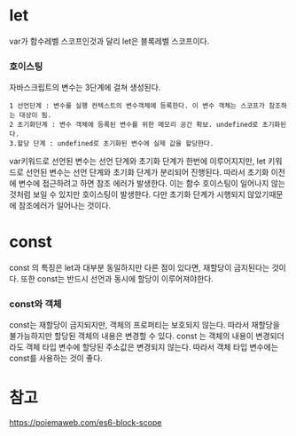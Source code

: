 # let

var가 함수레벨 스코프인것과 달리 let은 블록레벨 스코프이다.

### 호이스팅
자바스크립트의 변수는 3단계에 걸쳐 생성된다.
```
1 선언단계 : 변수를 실행 컨텍스트의 변수객체에 등록한다. 이 변수 객체는 스코프가 참조하는 대상이 됨.
2 초기화단계 : 변수 객체에 등록된 변수를 위한 메모리 공간 확보. undefined로 초기화된다.
3.할당 단계 : undefined로 초기화된 변수에 실제 값을 할당한다.
```
var키워드로 선언된 변수는 선언 단계와 초기화 단계가 한번에 이루어지지만, let 키워드로 선언된 변수는 선언 단계와 초기화 단계가 분리되어 진행된다.
따라서 초기화 이전에 변수에 접근하려고 하면 참조 에러가 발생한다. 이는 함수 호이스팅이 일어나지 않는것처럼 보일 수 있지만 호이스팅이 발생한다. 다만 초기화 단계가 시행되지 않았기때문에 참조에러가 일어나는 것이다.

# const
const 의 특징은 let과 대부분 동일하지만 다른 점이 있다면, 재할당이 금지된다는 것이다. 또한 const는 반드시 선언과 동시에 할당이 이루어져야한다.

### const와 객체
const는 재할당이 금지되지만, 객체의 프로퍼티는 보호되지 않는다. 따라서 재할당을 불가능하지만 할당된 객체의 내용은 변경할 수 있다. const 는 객체의 내용이 변경되더라도 객체 타입 변수에 할당된 주소값은 변경되지 않는다. 
따라서 객체 타입 변수에는 const를 사용하는 것이 좋다. 

# 참고
https://poiemaweb.com/es6-block-scope
